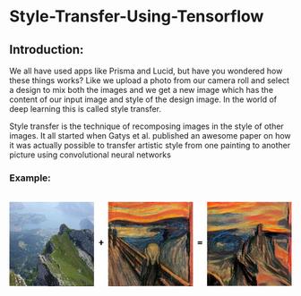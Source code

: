# Style-Transfer-Using-Tensorflow
## Introduction:

We all have used apps like Prisma and Lucid, but have you wondered how these things works? Like we upload a photo from our camera roll and select a design to mix both the images and we get a new image which has the content of our input image and style of the design image. In the world of deep learning this is called style transfer.

Style transfer is the technique of recomposing images in the style of other images. It all started when Gatys et al. published an awesome paper on how it was actually possible to transfer artistic style from one painting to another picture using convolutional neural networks

### Example:
<br>
<img src="images/demo.jpeg">
